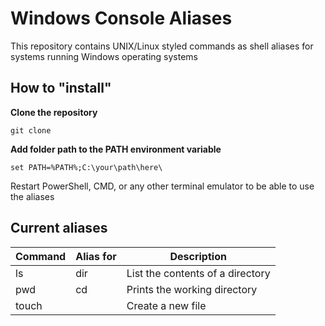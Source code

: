 # Windows Console Aliases

This repository contains UNIX/Linux styled commands as shell aliases for systems running Windows operating systems

## How to "install"

**Clone the repository**
```
git clone 
```

**Add folder path to the PATH environment variable**
```
set PATH=%PATH%;C:\your\path\here\
```

Restart PowerShell, CMD, or any other terminal emulator to be able to use the aliases

## Current aliases

| Command | Alias for | Description |
|---------|-----------|-------------|
| ls      | dir       | List the contents of a directory |
| pwd     | cd        | Prints the working directory |
| touch <filename> |  | Create a new file |

